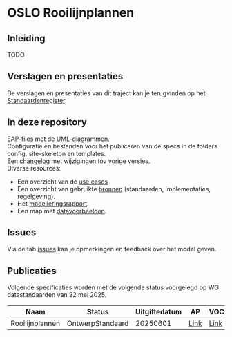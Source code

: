 # OSLO Rooilijnplannen

## Inleiding

TODO 

## Verslagen en presentaties

De verslagen en presentaties van dit traject kan je terugvinden op het [Standaardenregister](https://data.vlaanderen.be/standaarden).

## In deze repository

EAP-files met de UML-diagrammen.\
Configuratie en bestanden voor het publiceren van de specs in de folders config, site-skeleton en templates.\
Een [changelog](./CHANGELOG) met wijzigingen tov vorige versies.\
Diverse resources:
- Een overzicht van de [use cases]()
- Een overzicht van gebruikte [bronnen]() (standaarden, implementaties, regelgeving).
- Het [modelleringsrapport](https://github.com/Informatievlaanderen/OSLOthema-rooilijnplannen/tree/main/resources/Modeleerrapport).
- Een map met [datavoorbeelden](https://github.com/Informatievlaanderen/OSLOthema-rooilijnplannen/tree/main/resources/Datavoorbeelden).

## Issues

Via de tab [issues](https://github.com/Informatievlaanderen/OSLOthema-energiehuis/issues) kan je opmerkingen en feedback over het model geven.

## Publicaties

Volgende specificaties worden met de volgende status voorgelegd op WG datastandaarden van 22 mei 2025.

| Naam|Status|Uitgiftedatum|AP|VOC|
| --- |--- |---|---|---|
|Rooilijnplannen|OntwerpStandaard|20250601|[Link](https://data.vlaanderen.be/doc/applicatieprofiel/rooilijnplannen/)|[Link](https://data.vlaanderen.be/ns/rooilijnplannen/)|


